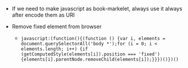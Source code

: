 * If we need to make javascript as book-markelet, always use it always after encode them as URI

* Remove fixed element from browser
  * ```javascript:(function(){(function () {var i, elements = document.querySelectorAll('body *');for (i = 0; i < elements.length; i++) {if (getComputedStyle(elements[i]).position === 'fixed') {elements[i].parentNode.removeChild(elements[i]);}}})()})()```